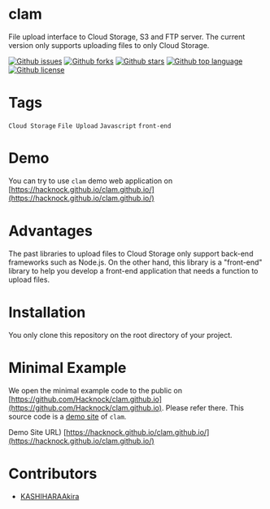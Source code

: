 # clam

<!-- # Short Description -->

File upload interface to Cloud Storage, S3 and FTP server.
The current version only supports uploading files to only Cloud Storage.

<!-- # Badges -->

[![Github issues](https://img.shields.io/github/issues/Hacknock/clam)](https://github.com/Hacknock/clam/issues)
[![Github forks](https://img.shields.io/github/forks/Hacknock/clam)](https://github.com/Hacknock/clam/network/members)
[![Github stars](https://img.shields.io/github/stars/Hacknock/clam)](https://github.com/Hacknock/clam/stargazers)
[![Github top language](https://img.shields.io/github/languages/top/Hacknock/clam)](https://github.com/Hacknock/clam/)
[![Github license](https://img.shields.io/github/license/Hacknock/clam)](https://github.com/Hacknock/clam/)

# Tags

`Cloud Storage` `File Upload` `Javascript` `front-end`

# Demo

You can try to use `clam` demo web application on [https://hacknock.github.io/clam.github.io/](https://hacknock.github.io/clam.github.io/)

# Advantages

The past libraries to upload files to Cloud Storage only support back-end frameworks such as Node.js. On the other hand, this library is a "front-end" library to help you develop a front-end application that needs a function to upload files.

# Installation

You only clone this repository on the root directory of your project.

# Minimal Example

We open the minimal example code to the public on [https://github.com/Hacknock/clam.github.io](https://github.com/Hacknock/clam.github.io). Please refer there. This source code is a [demo site](https://hacknock.github.io/clam.github.io/) of `clam`.

Demo Site URL) [https://hacknock.github.io/clam.github.io/](https://hacknock.github.io/clam.github.io/)

# Contributors

- [KASHIHARAAkira](https://github.com/KASHIHARAAkira)

<!-- CREATED_BY_LEADYOU_README_GENERATOR -->
